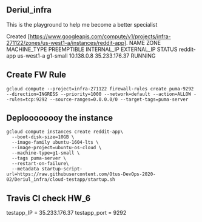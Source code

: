 ## Deriul_infra
 This is the playground to help me become a better specialist

 Created [https://www.googleapis.com/compute/v1/projects/infra-271122/zones/us-west1-a/instances/reddit-app].
 NAME        ZONE        MACHINE_TYPE  PREEMPTIBLE  INTERNAL_IP  EXTERNAL_IP    STATUS
 reddit-app  us-west1-a  g1-small                   10.138.0.8   35.233.176.37  RUNNING

## Create FW Rule
```
gcloud compute --project=infra-271122 firewall-rules create puma-9292 --direction=INGRESS --priority=1000 --network=default --action=ALLOW --rules=tcp:9292 --source-ranges=0.0.0.0/0 --target-tags=puma-server
```

## Deploooooooy the instance
```
gcloud compute instances create reddit-app\
  --boot-disk-size=10GB \
  --image-family ubuntu-1604-lts \
  --image-project=ubuntu-os-cloud \
  --machine-type=g1-small \
  --tags puma-server \
  --restart-on-failure\
  --metadata startup-script-url=https://raw.githubusercontent.com/Otus-DevOps-2020-02/Deriul_infra/cloud-testapp/startup.sh
```

## Travis CI check HW_6
 testapp_IP = 35.233.176.37
 testapp_port = 9292
